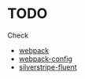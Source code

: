 # TODO
Check

* [webpack](https://github.com/webpack/webpack)
* [webpack-config](https://github.com/silverstripe/webpack-config)
* [silverstripe-fluent](https://github.com/tractorcow/silverstripe-fluent)